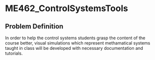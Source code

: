 # ME462_ControlSystemsTools

## Problem Definition

In order to help the control systems students grasp the content of the course better, visual simulations which represent methamatical systems taught in class will be developed with necessary documentation and tutorials.
